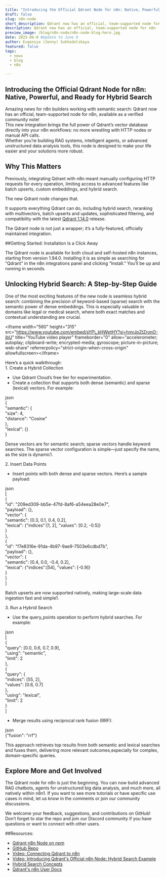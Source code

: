```yaml
---
title: "​​Introducing the Official Qdrant Node for n8n: Native, Powerful, and Ready for Hybrid Search" 
draft: false
slug: n8n-node
short_description: Qdrant now has an official, team-supported node for n8n
description: Qdrant now has an official, team-supported node for n8n
preview_image: /blog/n8n-node/n8n-node-blog-hero.jpg
date: 2025-06-0 #Update to June 9
author: Evgeniya (Jenny) Sukhodolskaya 
featured: false
tags:
  - news
  - blog
  - n8n

---
```


## ​​Introducing the Official Qdrant Node for n8n: Native, Powerful, and Ready for Hybrid Search 

Amazing news for n8n builders working with semantic search: Qdrant now has an official, team-supported node for n8n, available as a verified community note!   
This new integration brings the full power of Qdrant’s vector database directly into your n8n workflows: no more wrestling with HTTP nodes or manual API calls.   
Whether you’re building RAG systems, intelligent agents, or advanced unstructured data analysis tools, this node is designed to make your life easier and your solutions more robust.

## Why This Matters

Previously, integrating Qdrant with n8n meant manually configuring HTTP requests for every operation, limiting access to advanced features like batch upserts, custom embeddings, and hybrid search. 

The new Qdrant node changes that. 

It supports everything Qdrant can do, including hybrid search, reranking with multivectors, batch upserts and updates, sophisticated filtering, and compatibility with the latest [Qdrant 1.14.0](https://qdrant.tech/blog/qdrant-1.14.x/) release.

The Qdrant node is not just a wrapper; it’s a fully-featured, officially maintained integration. 

##Getting Started: Installation Is a Click Away

The Qdrant node is available for both cloud and self-hosted n8n instances, starting from version 1.94.0. Installing it is as simple as searching for “Qdrant” in the n8n integrations panel and clicking “Install.” You’ll be up and running in seconds.  

## Unlocking Hybrid Search: A Step-by-Step Guide 

One of the most exciting features of the new node is seamless hybrid search: combining the precision of keyword-based (sparse) search with the semantic power of dense embeddings. This is especially valuable in domains like legal or medical search, where both exact matches and contextual understanding are crucial.

\<iframe width="560" height="315" src="https://www.youtube.com/embed/sYP\_kHWptHY?si=hmrJpZtZronO-ibU" title="YouTube video player" frameborder="0" allow="accelerometer; autoplay; clipboard-write; encrypted-media; gyroscope; picture-in-picture; web-share" referrerpolicy="strict-origin-when-cross-origin" allowfullscreen\>\</iframe\>

Here’s a quick walkthrough:  
1\. Create a Hybrid Collection

* Use Qdrant Cloud’s free tier for experimentation.  
* Create a collection that supports both dense (semantic) and sparse (lexical) vectors. For example:

json  
{  
  "semantic": {  
    "size": 4,  
    "distance": "Cosine"  
  },  
  "lexical": {}  
}

Dense vectors are for semantic search; sparse vectors handle keyword searches. The sparse vector configuration is simple—just specify the name, as the size is dynamic1.

2\. Insert Data Points

* Insert points with both dense and sparse vectors. Here’s a sample payload:

json  
\[  
  {  
    "id": "209ed309-bb5e-47fd-8af6-a54eea28e0e7",  
    "payload": {},  
    "vector": {  
      "semantic": \[0.3, 0.1, 0.4, 0.2\],  
      "lexical": {"indices":\[1, 2\], "values": \[0.2, \-0.5\]}  
    }  
  },  
  {  
    "id": "f7e8316e-91da-4b97-9ae9-7503e6cdbd7b",  
    "payload": {},  
    "vector": {  
      "semantic": \[0.4, 0.0, \-0.4, 0.2\],  
      "lexical": {"indices":\[54\], "values": \[\-0.9\]}  
    }  
  }  
\]

Batch upserts are now supported natively, making large-scale data ingestion fast and simple1.

3\. Run a Hybrid Search

* Use the query\_points operation to perform hybrid searches. For example:

json  
\[  
  {  
    "query": \[0.0, 0.6, 0.7, 0.9\],  
    "using": "semantic",  
    "limit": 2  
  },  
  {  
    "query": {  
      "indices": \[55, 2\],  
      "values": \[0.6, 0.7\]  
    },  
    "using": "lexical",  
    "limit": 2  
  }  
\]

* Merge results using reciprocal rank fusion (RRF):

json  
{"fusion": "rrf"}

This approach retrieves top results from both semantic and lexical searches and fuses them, delivering more relevant outcomes,especially for complex, domain-specific queries.

## Explore More and Get Involved

The Qdrant node for n8n is just the beginning. You can now build advanced RAG chatbots, agents for unstructured big data analysis, and much more, all natively within n8n1. If you want to see more tutorials or have specific use cases in mind, let us know in the comments or join our community discussions.

We welcome your feedback, suggestions, and contributions on GitHub\! Don’t forget to star the repo and join our Discord community if you have questions or want to connect with other users.

##Resources:

* [Qdrant n8n Node on npm](https://www.npmjs.com/package/n8n-nodes-qdrant)  
* [GitHub Repo](https://github.com/qdrant/n8n-nodes-qdrant)  
* [Video: Connecting Qdrant to n8n](https://youtu.be/fYMGpXyAsfQ?feature=shared&t=194)  
* [Video: Introducing Qdrant's Official n8n Node: Hybrid Search Example](https://www.youtube.com/watch?v=sYP_kHWptHY)
* [Hybrid Search Concepts](https://qdrant.tech/documentation/concepts/search/)
* [Qdrant's n8n User Docs](https://qdrant.tech/documentation/platforms/n8n/)